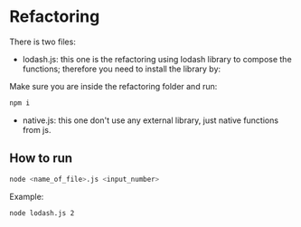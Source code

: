 # Refactoring

There is two files:

-   lodash.js: this one is the refactoring using lodash library to compose the functions; therefore you need to install the library by:

Make sure you are inside the refactoring folder and run:

```bash
npm i
```

-   native.js: this one don't use any external library, just native functions from js.

## How to run

```bash
node <name_of_file>.js <input_number>
```

Example:

```bash
node lodash.js 2
```
